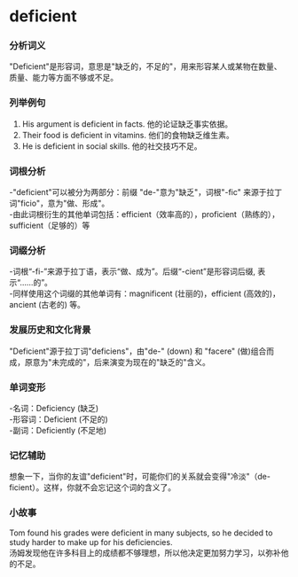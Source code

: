# deficient

### 分析词义

  

"Deficient"是形容词，意思是"缺乏的，不足的"，用来形容某人或某物在数量、质量、能力等方面不够或不足。

  

### 列举例句

  

1.  His argument is deficient in facts. 他的论证缺乏事实依据。
2.  Their food is deficient in vitamins. 他们的食物缺乏维生素。
3.  He is deficient in social skills. 他的社交技巧不足。

  

### 词根分析

  

\-"deficient"可以被分为两部分：前缀 "de-"意为"缺乏"，词根"-fic" 来源于拉丁词"ficio"，意为"做、形成"。  
\-由此词根衍生的其他单词包括：efficient（效率高的），proficient（熟练的），sufficient（足够的）等

  

### 词缀分析

  

\-词根“-fi-”来源于拉丁语，表示“做、成为”。后缀“-cient”是形容词后缀, 表示“……的”。  
\-同样使用这个词缀的其他单词有：magnificent (壮丽的)，efficient (高效的)，ancient (古老的) 等。

  

### 发展历史和文化背景

  

"Deficient"源于拉丁词"deficiens"，由"de-" (down) 和 "facere" (做)组合而成，原意为"未完成的"，后来演变为现在的"缺乏的"含义。

  

### 单词变形

  

\-名词：Deficiency (缺乏)  
\-形容词：Deficient (不足的)  
\-副词：Deficiently (不足地)

  

### 记忆辅助

  

想象一下，当你的友谊"deficient"时，可能你们的关系就会变得"冷淡"（de-ficient）。这样，你就不会忘记这个词的含义了。

  

### 小故事

  

Tom found his grades were deficient in many subjects, so he decided to study harder to make up for his deficiencies.  
汤姆发现他在许多科目上的成绩都不够理想，所以他决定更加努力学习，以弥补他的不足。
